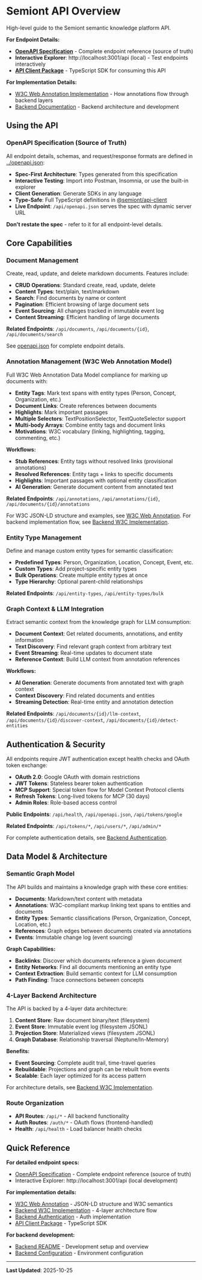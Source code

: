 # Semiont API Overview

High-level guide to the Semiont semantic knowledge platform API.

**For Endpoint Details:**
- **[OpenAPI Specification](../openapi.json)** - Complete endpoint reference (source of truth)
- **Interactive Explorer**: http://localhost:3001/api (local) - Test endpoints interactively
- **[API Client Package](../../packages/api-client/)** - TypeScript SDK for consuming this API

**For Implementation Details:**
- [W3C Web Annotation Implementation](./W3C-WEB-ANNOTATION.md) - How annotations flow through backend layers
- [Backend Documentation](../../apps/backend/) - Backend architecture and development

## Using the API

### OpenAPI Specification (Source of Truth)

All endpoint details, schemas, and request/response formats are defined in [../openapi.json](../openapi.json):

- **Spec-First Architecture**: Types generated from this specification
- **Interactive Testing**: Import into Postman, Insomnia, or use the built-in explorer
- **Client Generation**: Generate SDKs in any language
- **Type-Safe**: Full TypeScript definitions in [@semiont/api-client](../../packages/api-client/)
- **Live Endpoint**: `/api/openapi.json` serves the spec with dynamic server URL

**Don't restate the spec** - refer to it for all endpoint-level details.

## Core Capabilities

### Document Management

Create, read, update, and delete markdown documents. Features include:

- **CRUD Operations**: Standard create, read, update, delete
- **Content Types**: text/plain, text/markdown
- **Search**: Find documents by name or content
- **Pagination**: Efficient browsing of large document sets
- **Event Sourcing**: All changes tracked in immutable event log
- **Content Streaming**: Efficient handling of large documents

**Related Endpoints**: `/api/documents`, `/api/documents/{id}`, `/api/documents/search`

See [openapi.json](../openapi.json) for complete endpoint details.

### Annotation Management (W3C Web Annotation Model)

Full W3C Web Annotation Data Model compliance for marking up documents with:

- **Entity Tags**: Mark text spans with entity types (Person, Concept, Organization, etc.)
- **Document Links**: Create references between documents
- **Highlights**: Mark important passages
- **Multiple Selectors**: TextPositionSelector, TextQuoteSelector support
- **Multi-body Arrays**: Combine entity tags and document links
- **Motivations**: W3C vocabulary (linking, highlighting, tagging, commenting, etc.)

**Workflows:**
- **Stub References**: Entity tags without resolved links (provisional annotations)
- **Resolved References**: Entity tags + links to specific documents
- **Highlights**: Important passages with optional entity classification
- **AI Generation**: Generate document content from annotated text

**Related Endpoints**: `/api/annotations`, `/api/annotations/{id}`, `/api/documents/{id}/annotations`

For W3C JSON-LD structure and examples, see [W3C Web Annotation](./W3C-WEB-ANNOTATION.md).
For backend implementation flow, see [Backend W3C Implementation](../../apps/backend/docs/W3C-WEB-ANNOTATION.md).

### Entity Type Management

Define and manage custom entity types for semantic classification:

- **Predefined Types**: Person, Organization, Location, Concept, Event, etc.
- **Custom Types**: Add project-specific entity types
- **Bulk Operations**: Create multiple entity types at once
- **Type Hierarchy**: Optional parent-child relationships

**Related Endpoints**: `/api/entity-types`, `/api/entity-types/bulk`

### Graph Context & LLM Integration

Extract semantic context from the knowledge graph for LLM consumption:

- **Document Context**: Get related documents, annotations, and entity information
- **Text Discovery**: Find relevant graph context from arbitrary text
- **Event Streaming**: Real-time updates to document state
- **Reference Context**: Build LLM context from annotation references

**Workflows:**
- **AI Generation**: Generate documents from annotated text with graph context
- **Context Discovery**: Find related documents and entities
- **Streaming Detection**: Real-time entity and annotation detection

**Related Endpoints**: `/api/documents/{id}/llm-context`, `/api/documents/{id}/discover-context`, `/api/documents/{id}/detect-entities`

## Authentication & Security

All endpoints require JWT authentication except health checks and OAuth token exchange:

- **OAuth 2.0**: Google OAuth with domain restrictions
- **JWT Tokens**: Stateless bearer token authentication
- **MCP Support**: Special token flow for Model Context Protocol clients
- **Refresh Tokens**: Long-lived tokens for MCP (30 days)
- **Admin Roles**: Role-based access control

**Public Endpoints**: `/api/health`, `/api/openapi.json`, `/api/tokens/google`

**Related Endpoints**: `/api/tokens/*`, `/api/users/*`, `/api/admin/*`

For complete authentication details, see [Backend Authentication](../../apps/backend/docs/AUTHENTICATION.md).

## Data Model & Architecture

### Semantic Graph Model

The API builds and maintains a knowledge graph with these core entities:

- **Documents**: Markdown/text content with metadata
- **Annotations**: W3C-compliant markup linking text spans to entities and documents
- **Entity Types**: Semantic classifications (Person, Organization, Concept, Location, etc.)
- **References**: Graph edges between documents created via annotations
- **Events**: Immutable change log (event sourcing)

**Graph Capabilities:**
- **Backlinks**: Discover which documents reference a given document
- **Entity Networks**: Find all documents mentioning an entity type
- **Context Extraction**: Build semantic context for LLM consumption
- **Path Finding**: Trace connections between concepts

### 4-Layer Backend Architecture

The API is backed by a 4-layer data architecture:

1. **Content Store**: Raw document binary/text (filesystem)
2. **Event Store**: Immutable event log (filesystem JSONL)
3. **Projection Store**: Materialized views (filesystem JSONL)
4. **Graph Database**: Relationship traversal (Neptune/In-Memory)

**Benefits:**
- **Event Sourcing**: Complete audit trail, time-travel queries
- **Rebuildable**: Projections and graph can be rebuilt from events
- **Scalable**: Each layer optimized for its access pattern

For architecture details, see [Backend W3C Implementation](../../apps/backend/docs/W3C-WEB-ANNOTATION.md#data-layer-architecture).

### Route Organization

- **API Routes**: `/api/*` - All backend functionality
- **Auth Routes**: `/auth/*` - OAuth flows (frontend-handled)
- **Health**: `/api/health` - Load balancer health checks

## Quick Reference

**For detailed endpoint specs:**
- [OpenAPI Specification](../openapi.json) - Complete endpoint reference (source of truth)
- Interactive Explorer: http://localhost:3001/api (local development)

**For implementation details:**
- [W3C Web Annotation](./W3C-WEB-ANNOTATION.md) - JSON-LD structure and W3C semantics
- [Backend W3C Implementation](../../apps/backend/docs/W3C-WEB-ANNOTATION.md) - 4-layer architecture flow
- [Backend Authentication](../../apps/backend/docs/AUTHENTICATION.md) - Auth implementation
- [API Client Package](../../packages/api-client/) - TypeScript SDK

**For backend development:**
- [Backend README](../../apps/backend/) - Development setup and overview
- [Backend Configuration](../../apps/backend/docs/CONFIGURATION.md) - Environment configuration

---

**Last Updated**: 2025-10-25
